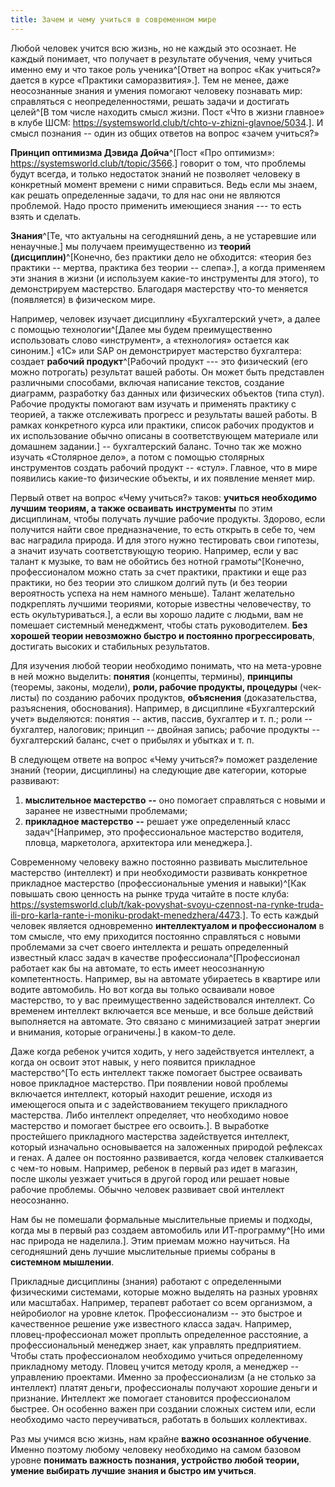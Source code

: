 ```yaml
---
title: Зачем и чему учиться в современном мире
---
```


Любой человек учится всю жизнь, но не каждый это осознает. Не каждый
понимает, что получает в результате обучения, чему учиться именно ему и
что такое роль ученика^[Ответ на вопрос «Как учиться?»
дается в курсе «Практики саморазвития».]. Тем не менее,
даже неосознанные знания и умения помогают человеку познавать мир:
справляться с неопределенностями, решать задачи и достигать
целей^[В том числе находить смысл жизни. Пост «Что в
жизни главное» в клубе ШСМ:
<https://systemsworld.club/t/chto-v-zhizni-glavnoe/5034>.].
И смысл познания -- один из общих ответов на вопрос «зачем учиться?»

**Принцип оптимизма Дэвида Дойча**^[Пост «Про оптимизм»:
<https://systemsworld.club/t/topic/3566>.] говорит о том,
что проблемы будут всегда, и только недостаток знаний не позволяет
человеку в конкретный момент времени с ними справиться. Ведь если мы
знаем, как решать определенные задачи, то для нас они не являются
проблемой. Надо просто применить имеющиеся знания --- то есть взять и
сделать.

**Знания**^[Те, что актуальны на сегодняшний день, а не
устаревшие или ненаучные.] мы получаем преимущественно из
**теорий (дисциплин)**^[Конечно, без практики дело не
обходится: «теория без практики -- мертва, практика без теории --
слепа».], а когда применяем эти знания в жизни (и
используем какие-то инструменты для этого), то демонстрируем мастерство.
Благодаря мастерству что-то меняется (появляется) в физическом мире.

Например, человек изучает дисциплину «Бухгалтерский учет», а далее с
помощью технологии^[Далее мы будем преимущественно
использовать слово «инструмент», а «технология» остается как
синоним.] «1С» или SAP он демонстрирует мастерство
бухгалтера: создает **рабочий продукт**^[Рабочий продукт
--- это физический (его можно потрогать) результат вашей работы. Он
может быть представлен различными способами, включая написание текстов,
создание диаграмм, разработку баз данных или физических объектов (типа
стул). Рабочие продукты помогают вам изучать и применять практику с
теорией, а также отслеживать прогресс и результаты вашей работы. В
рамках конкретного курса или практики, список рабочих продуктов и их
использование обычно описаны в соответствующем материале или домашнем
задании.] -- бухгалтерский баланс. Точно так же можно
изучать «Столярное дело», а потом с помощью столярных инструментов
создать рабочий продукт -- «стул». Главное, что в мире появились
какие-то физические объекты, и их появление меняет мир.

Первый ответ на вопрос «Чему учиться?» таков: **учиться необходимо
лучшим теориям, а также осваивать** **инструменты** по этим дисциплинам,
чтобы получать лучшие рабочие продукты. Здорово, если получится найти
свое предназначение, то есть открыть в себе то, чем вас наградила
природа. И для этого нужно тестировать свои гипотезы, а значит изучать
соответствующую теорию. Например, если у вас талант к музыке, то вам не
обойтись без нотной грамоты^[Конечно, профессионалом
можно стать за счет практики, практики и еще раз практики, но без теории
это слишком долгий путь (и без теории вероятность успеха на нем намного
меньше). Талант желательно подкреплять лучшими теориями, которые
известны человечеству, то есть окультуриваться.], а если
вы хорошо ладите с людьми, вам не помешает системный менеджмент, чтобы
стать руководителем. **Без хорошей теории невозможно быстро и постоянно
прогрессировать**, достигать высоких и стабильных результатов.

Для изучения любой теории необходимо понимать, что на мета-уровне в ней
можно выделить: **понятия** (концепты, термины), **принципы** (теоремы,
законы, модели), **роли, рабочие продукты, процедуры** (чек-листы) по
созданию рабочих продуктов, **объяснения** (доказательства, разъяснения,
обоснования). Например, в дисциплине «Бухгалтерский учет» выделяются:
понятия -- актив, пассив, бухгалтер и т. п.; роли -- бухгалтер,
налоговик; принцип -- двойная запись; рабочие продукты -- бухгалтерский
баланс, счет о прибылях и убытках и т. п.

В следующем ответе на вопрос «Чему учиться?» поможет разделение знаний
(теории, дисциплины) на следующие две категории, которые развивают:

1.  **мыслительное мастерство** **--** оно помогает справляться с новыми
    и заранее не известными проблемами;
2.  **прикладное мастерство** **--** решает уже определенный класс
    задач^[Например, это профессиональное мастерство
    водителя, пловца, маркетолога, архитектора или
    менеджера.].

Современному человеку важно постоянно развивать мыслительное мастерство
(интеллект) и при необходимости развивать конкретное прикладное
мастерство (профессиональные умения и навыки)^[Как
повышать свою ценность на рынке труда читайте в посте клуба:
<https://systemsworld.club/t/kak-povyshat-svoyu-czennost-na-rynke-truda-ili-pro-karla-rante-i-moniku-prodakt-menedzhera/4473>.].
То есть каждый человек является одновременно **интеллектуалом и
профессионалом** в том смысле, что ему приходится постоянно справляться
с новыми проблемами за счет своего интеллекта и решать определенный
известный класс задач в качестве
профессионала^[Профессионал работает как бы на автомате,
то есть имеет неосознанную компетентность. Например, вы на автомате
убираетесь в квартире или водите автомобиль. Но вот когда вы только
осваивали новое мастерство, то у вас преимущественно задействовался
интеллект. Со временем интеллект включается все меньше, и все больше
действий выполняется на автомате. Это связано с минимизацией затрат
энергии и внимания, которые ограничены.] в каком-то деле.

Даже когда ребенок учится ходить, у него задействуется интеллект, а
когда он освоит этот навык, у него появится прикладное
мастерство^[То есть интеллект также помогает быстрее
осваивать новое прикладное мастерство. При появлении новой проблемы
включается интеллект, который находит решение, исходя из имеющегося
опыта и с задействованием текущего прикладного мастерства. Либо
интеллект определяет, что необходимо новое мастерство и помогает быстрее
его освоить.]. В выработке простейшего прикладного
мастерства задействуется интеллект, который изначально основывается на
заложенных природой рефлексах и генах. А далее он постоянно развивается,
когда человек сталкивается с чем-то новым. Например, ребенок в первый
раз идет в магазин, после школы уезжает учиться в другой город или
решает новые рабочие проблемы. Обычно человек развивает свой интеллект
неосознанно.

Нам бы не помешали формальные мыслительные приемы и подходы, когда мы в
первый раз создаем автомобиль или ИТ-программу^[Но ими
нас природа не наделила.]. Этим приемам можно научиться.
На сегодняшний день лучшие мыслительные приемы собраны в **системном
мышлении**.

Прикладные дисциплины (знания) работают с определенными физическими
системами, которые можно выделять на разных уровнях или масштабах.
Например, терапевт работает со всем организмом, а нейробиолог на уровне
клеток. Профессионализм -- это быстрое и качественное решение уже
известного класса задач. Например, пловец-профессионал может проплыть
определенное расстояние, а профессиональный менеджер знает, как
управлять предприятием. Чтобы стать профессионалом необходимо учиться
определенному прикладному методу. Пловец учится методу кроля, а менеджер
-- управлению проектами. Именно за профессионализм (а не столько за
интеллект) платят деньги, профессионалы получают хорошие деньги и
признание. Интеллект же помогает становится профессионалом быстрее. Он
особенно важен при создании сложных систем или, если необходимо часто
переучиваться, работать в больших коллективах.

Раз мы учимся всю жизнь, нам крайне **важно осознанное обучение**.
Именно поэтому любому человеку необходимо на самом базовом уровне
**понимать важность познания, устройство любой теории, умение выбирать
лучшие знания и быстро им учиться**.
